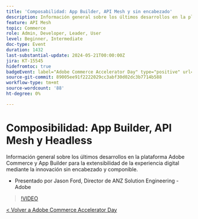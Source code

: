 ```yaml
---
title: 'Composabilidad: App Builder, API Mesh y sin encabezado'
description: Información general sobre los últimos desarrollos en la plataforma Adobe Commerce y App Builder para la extensibilidad de la experiencia digital mediante la innovación sin encabezado y componible. Presentado por Jason Ford, Director de ANZ Solution Engineering - Adobe
feature: API Mesh
topic: Commerce
role: Admin, Developer, Leader, User
level: Beginner, Intermediate
doc-type: Event
duration: 1432
last-substantial-update: 2024-05-21T00:00:00Z
jira: KT-15545
hidefromtoc: true
badgeEvent: label="Adobe Commerce Accelerator Day" type="positive" url="https://experienceleague.adobe.com/en/docs/events/apac-commerce-recordings/2024/overview"
source-git-commit: 89005ee91f2222029cc3abf30d02dc3b7714b588
workflow-type: tm+mt
source-wordcount: '88'
ht-degree: 0%

---
```



# Composibilidad: App Builder, API Mesh y Headless

Información general sobre los últimos desarrollos en la plataforma Adobe Commerce y App Builder para la extensibilidad de la experiencia digital mediante la innovación sin encabezado y componible.

+ Presentado por Jason Ford, Director de ANZ Solution Engineering - Adobe

>[!VIDEO](https://video.tv.adobe.com/v/3429272/?learn=on)

[&lt; Volver a Adobe Commerce Accelerator Day](./overview.md)